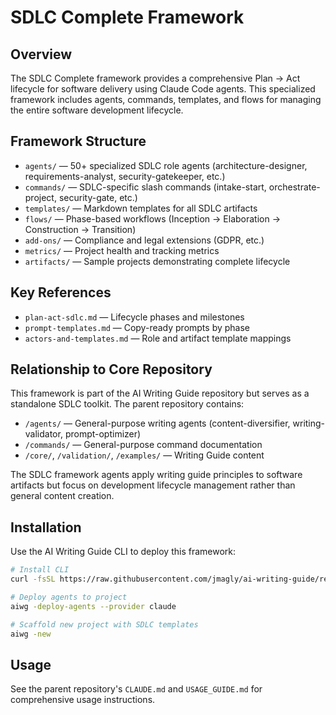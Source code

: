 # SDLC Complete Framework

## Overview

The SDLC Complete framework provides a comprehensive Plan → Act lifecycle for software delivery using Claude Code agents. This specialized framework includes agents, commands, templates, and flows for managing the entire software development lifecycle.

## Framework Structure

- `agents/` — 50+ specialized SDLC role agents (architecture-designer, requirements-analyst, security-gatekeeper, etc.)
- `commands/` — SDLC-specific slash commands (intake-start, orchestrate-project, security-gate, etc.)
- `templates/` — Markdown templates for all SDLC artifacts
- `flows/` — Phase-based workflows (Inception → Elaboration → Construction → Transition)
- `add-ons/` — Compliance and legal extensions (GDPR, etc.)
- `metrics/` — Project health and tracking metrics
- `artifacts/` — Sample projects demonstrating complete lifecycle

## Key References

- `plan-act-sdlc.md` — Lifecycle phases and milestones
- `prompt-templates.md` — Copy-ready prompts by phase
- `actors-and-templates.md` — Role and artifact template mappings

## Relationship to Core Repository

This framework is part of the AI Writing Guide repository but serves as a standalone SDLC toolkit. The parent repository contains:

- `/agents/` — General-purpose writing agents (content-diversifier, writing-validator, prompt-optimizer)
- `/commands/` — General-purpose command documentation
- `/core/`, `/validation/`, `/examples/` — Writing Guide content

The SDLC framework agents apply writing guide principles to software artifacts but focus on development lifecycle management rather than general content creation.

## Installation

Use the AI Writing Guide CLI to deploy this framework:

```bash
# Install CLI
curl -fsSL https://raw.githubusercontent.com/jmagly/ai-writing-guide/refs/heads/main/tools/install/install.sh | bash

# Deploy agents to project
aiwg -deploy-agents --provider claude

# Scaffold new project with SDLC templates
aiwg -new
```

## Usage

See the parent repository's `CLAUDE.md` and `USAGE_GUIDE.md` for comprehensive usage instructions.
